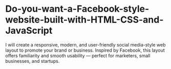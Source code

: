 # Do-you-want-a-Facebook-style-website-built-with-HTML-CSS-and-JavaScript
I will create a responsive, modern, and user-friendly social media-style web layout to promote your brand or business. Inspired by Facebook, this layout offers familiarity and smooth usability — perfect for marketers, small businesses, and startups.
